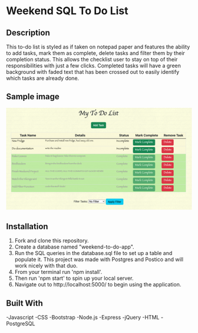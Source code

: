 # Weekend SQL To Do List

## Description

This to-do list is styled as if taken on notepad paper and features the ability to add tasks, mark them as complete, delete tasks and filter them by their completion status. This allows the checklist user to stay on top of their responsibilities with just a few clicks. 
Completed tasks will have a green background with faded text that has been crossed out to easily identify which tasks are already done.


## Sample image

![My Image](ToDoSample.png)


## Installation

1. Fork and clone this repository.
2. Create a database named "weekend-to-do-app".
3. Run the SQL queries in the database.sql file to set up a table and populate it. This project was made with Postgres and Postico and will work nicely with that duo.
4. From your terminal run 'npm install'.
5. Then run 'npm start' to spin up your local server.
6. Navigate out to http://localhost:5000/ to begin using the application.

## Built With
-Javascript
-CSS
-Bootstrap
-Node.js
-Express
-jQuery
-HTML
-PostgreSQL